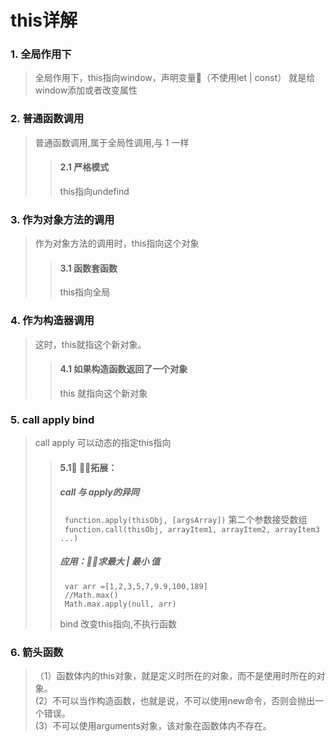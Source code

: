 # this详解
### 1. 全局作用下
>全局作用下，this指向window，声明变量（不使用let | const） 就是给window添加或者改变属性

### 2. 普通函数调用
>普通函数调用,属于全局性调用,与 1 一样
>> #### 2.1 严格模式      
>> this指向undefind

### 3. 作为对象方法的调用
>作为对象方法的调用时，this指向这个对象
>> #### 3.1 函数套函数      
>> this指向全局

### 4. 作为构造器调用
> 这时，this就指这个新对象。
>> #### 4.1 如果构造函数返回了一个对象     
>> this 就指向这个新对象

### 5. call apply bind
> call apply  可以动态的指定this指向
>> #### 5.1 拓展：      
>> ##### call 与 apply的异同
>> ```  function.apply(thisObj, [argsArray]) ```    第二个参数接受数组     
>> ```  function.call(thisObj, arrayItem1, arrayItem2, arrayItem3 ...) ```     
>> ##### 应用：求最大 | 最小 值    
>> ``` 
>>  var arr =[1,2,3,5,7,9.9,100,189]
>>  //Math.max()
>>  Math.max.apply(null, arr)
>> ```
>> bind  改变this指向,不执行函数

### 6.  箭头函数
>（1）函数体内的this对象，就是定义时所在的对象，而不是使用时所在的对象。   
>  (2）不可以当作构造函数，也就是说，不可以使用new命令，否则会抛出一个错误。    
>  (3）不可以使用arguments对象，该对象在函数体内不存在。 


